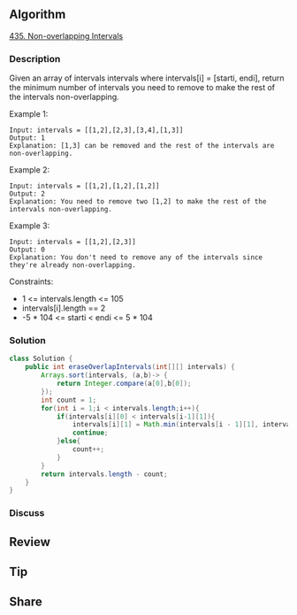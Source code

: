 ## Algorithm

[435. Non-overlapping Intervals](https://leetcode.com/problems/non-overlapping-intervals/)

### Description

Given an array of intervals intervals where intervals[i] = [starti, endi], return the minimum number of intervals you need to remove to make the rest of the intervals non-overlapping.

Example 1:

```
Input: intervals = [[1,2],[2,3],[3,4],[1,3]]
Output: 1
Explanation: [1,3] can be removed and the rest of the intervals are non-overlapping.
```

Example 2:

```
Input: intervals = [[1,2],[1,2],[1,2]]
Output: 2
Explanation: You need to remove two [1,2] to make the rest of the intervals non-overlapping.
```

Example 3:

```
Input: intervals = [[1,2],[2,3]]
Output: 0
Explanation: You don't need to remove any of the intervals since they're already non-overlapping.
```

Constraints:

- 1 <= intervals.length <= 105
- intervals[i].length == 2
- -5 * 104 <= starti < endi <= 5 * 104

### Solution

```java
class Solution {
    public int eraseOverlapIntervals(int[][] intervals) {
        Arrays.sort(intervals, (a,b)-> {
            return Integer.compare(a[0],b[0]);
        });
        int count = 1;
        for(int i = 1;i < intervals.length;i++){
            if(intervals[i][0] < intervals[i-1][1]){
                intervals[i][1] = Math.min(intervals[i - 1][1], intervals[i][1]);
                continue;
            }else{
                count++;
            }    
        }
        return intervals.length - count;
    }
}
```

### Discuss

## Review


## Tip


## Share
